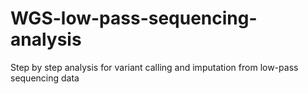 # WGS-low-pass-sequencing-analysis
Step by step analysis for variant calling and imputation from low-pass sequencing data
